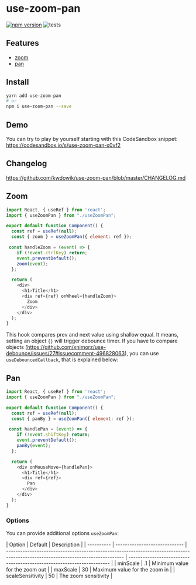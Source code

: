 # use-zoom-pan

[![npm version](https://img.shields.io/npm/v/use-zoom-pan.svg)](https://www.npmjs.com/package/use-zoom-pan)
![tests](https://github.com/kwdowik/use-zoom-pan/workflows/Tests/badge.svg)

## Features

- [zoom](#zoom)
- [pan](#pan)

## Install

```sh
yarn add use-zoom-pan
# or
npm i use-zoom-pan --save
```

## Demo

You can try to play by yourself starting with this CodeSandbox snippet:
https://codesandbox.io/s/use-zoom-pan-x0vf2

## Changelog

https://github.com/kwdowik/use-zoom-pan/blob/master/CHANGELOG.md

## Zoom

```javascript
import React, { useRef } from 'react';
import { useZoomPan } from "./useZoomPan";

export default function Component() {
  const ref = useRef(null);
  const { zoom } = useZoomPan({ element: ref });

 const handleZoom = (event) => {
    if (!event.ctrlKey) return;
    event.preventDefault();
    zoom(event);
  };

  return (
    <div>
      <h1>Title</h1>
      <div ref={ref} onWheel={handleZoom}>
        Zoom
      </div>
    </div>
  );
}
```

This hook compares prev and next value using shallow equal. It means, setting an object `{}` will trigger debounce timer. If you have to compare objects (https://github.com/xnimorz/use-debounce/issues/27#issuecomment-496828063), you can use `useDebouncedCallback`, that is explained below:

## Pan

```javascript
import React, { useRef } from 'react';
import { useZoomPan } from "./useZoomPan";

export default function Component() {
  const ref = useRef(null);
  const { panBy } = useZoomPan({ element: ref });

 const handlePan = (event) => {
    if (!event.shiftKey) return;
    event.preventDefault();
    panBy(event);
  };

  return (
    <div onMouseMove={handlePan}>
      <h1>Title</h1>
      <div ref={ref}>
        Pan
      </div>
    </div>
  );
}
```

### Options

You can provide additional options `useZoomPan`:

| Option     | Default                       | Description                                                                                                                      | 
| ---------- | ----------------------------- | -------------------------------------------------------------------------------------------------------------------------------- | ---------------------------------------------------------------------- |
| minScale    | .1                             | Minimum value for the zoom out                                                    | 
| maxScale    | 30                             | Maximum value for the zoom in  | 
| scaleSensitivity   | 50                          | The zoom sensitivity                                                                                  |